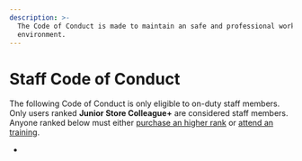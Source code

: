 ```yaml
---
description: >-
  The Code of Conduct is made to maintain an safe and professional working
  environment.
---
```


# Staff Code of Conduct

The following Code of Conduct is only eligible to on-duty staff members. Only users ranked **Junior Store Colleague+** are considered staff members. Anyone ranked below must either [purchase an higher rank](https://www.roblox.com/games/85187706204057) or [attend an training](https://www.roblox.com/games/117919086952299/BloxNShop-Staff-Training-Center).&#x20;

*
